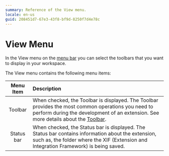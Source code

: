 ```yaml
---
summary: Reference of the View menu.
locale: en-us
guid: 208451d7-67e3-43f8-bf9d-8250f7d4e78c
---
```


# View Menu

In the View menu on the [menu bar](<../workspace.md>) you can select the toolbars that you want to display in your workspace.

The View menu contains the following menu items:

Menu Item | Description
:--------:|:-----------
Toolbar | When checked, the Toolbar is displayed. The Toolbar provides the most common operations you need to perform during the development of an extension. See more details about the [Toolbar](<../toolbar.md>).
Status bar | When checked, the Status bar is displayed. The Status bar contains information about the extension, such as, the folder where the XIF (Extension and Integration Framework) is being saved.
